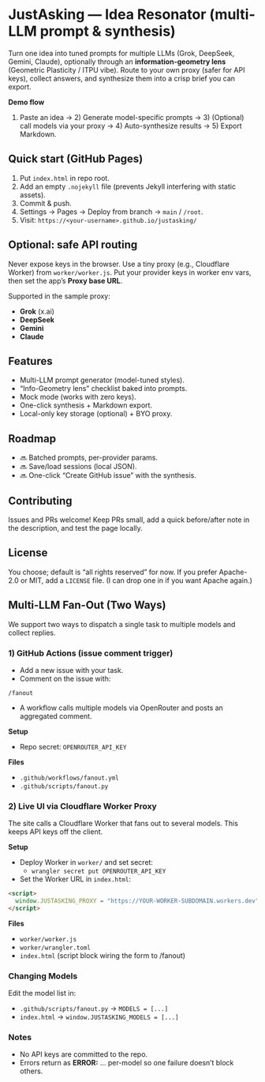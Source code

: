 # JustAsking — Idea Resonator (multi-LLM prompt & synthesis)

Turn one idea into tuned prompts for multiple LLMs (Grok, DeepSeek, Gemini, Claude), optionally through an **information-geometry lens** (Geometric Plasticity / ITPU vibe). Route to your own proxy (safer for API keys), collect answers, and synthesize them into a crisp brief you can export.

**Demo flow**
1) Paste an idea → 2) Generate model-specific prompts → 3) (Optional) call models via your proxy → 4) Auto-synthesize results → 5) Export Markdown.

## Quick start (GitHub Pages)
1. Put `index.html` in repo root.
2. Add an empty `.nojekyll` file (prevents Jekyll interfering with static assets).
3. Commit & push.
4. Settings → Pages → Deploy from branch → `main` / `/root`.
5. Visit: `https://<your-username>.github.io/justasking/`

## Optional: safe API routing
Never expose keys in the browser. Use a tiny proxy (e.g., Cloudflare Worker) from `worker/worker.js`. Put your provider keys in worker env vars, then set the app’s **Proxy base URL**.

Supported in the sample proxy:
- **Grok** (x.ai)
- **DeepSeek**
- **Gemini**
- **Claude**

## Features
- Multi-LLM prompt generator (model-tuned styles).
- “Info-Geometry lens” checklist baked into prompts.
- Mock mode (works with zero keys).
- One-click synthesis + Markdown export.
- Local-only key storage (optional) + BYO proxy.

## Roadmap
- 🔜 Batched prompts, per-provider params.
- 🔜 Save/load sessions (local JSON).
- 🔜 One-click “Create GitHub issue” with the synthesis.

## Contributing
Issues and PRs welcome! Keep PRs small, add a quick before/after note in the description, and test the page locally.

## License
You choose; default is “all rights reserved” for now. If you prefer Apache-2.0 or MIT, add a `LICENSE` file. (I can drop one in if you want Apache again.)

## Multi-LLM Fan-Out (Two Ways)

We support two ways to dispatch a single task to multiple models and collect replies.

### 1) GitHub Actions (issue comment trigger)

- Add a new issue with your task.
- Comment on the issue with:

```
/fanout
```

- A workflow calls multiple models via OpenRouter and posts an aggregated comment.

**Setup**
- Repo secret: `OPENROUTER_API_KEY`

**Files**
- `.github/workflows/fanout.yml`
- `.github/scripts/fanout.py`

### 2) Live UI via Cloudflare Worker Proxy

The site calls a Cloudflare Worker that fans out to several models. This keeps API keys off the client.

**Setup**
- Deploy Worker in `worker/` and set secret:
  - `wrangler secret put OPENROUTER_API_KEY`
- Set the Worker URL in `index.html`:
```html
<script>
  window.JUSTASKING_PROXY = "https://YOUR-WORKER-SUBDOMAIN.workers.dev";
</script>
```

**Files**
- `worker/worker.js`
- `worker/wrangler.toml`
- `index.html` (script block wiring the form to /fanout)

### Changing Models

Edit the model list in:
- `.github/scripts/fanout.py` → `MODELS = [...]`
- `index.html` → `window.JUSTASKING_MODELS = [...]`

### Notes

- No API keys are committed to the repo.
- Errors return as **ERROR:** … per-model so one failure doesn’t block others.

